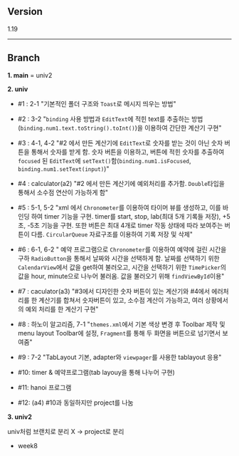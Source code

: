## Version

1.19

---
## Branch

**1. main** = univ2

**2. univ**
  - #1 : 2-1 "기본적인 폴더 구조와 `Toast`로 메시지 띄우는 방법"
    
  - #2 : 3-2 "`binding` 사용 방법과 `EditText`에 적힌 text를 추출하는 방법(`binding.num1.text.toString().toInt()`)을 이용하여 간단한 계산기 구현"
 
  - #3 : 4-1, 4-2 "#2 에서 만든 계산기에 `EditText`로 숫자를 받는 것이 아닌 숫자 버튼을 통해서 숫자를 받게 함. 숫자 버튼을 이용하고, 버튼에 적힌 숫자를 추출하여 `focused` 된 `EditText`에 `setText()`함(`binding.num1.isFocused`, `binding.num1.setText(input)`)"
    
  - #4 : calculator(a2) "#2 에서 만든 계산기에 예외처리를 추가함. `Double`타입을 통해서 소수점 연산이 가능하게 함"
    
  - #5 : 5-1, 5-2 "xml 에서 `Chronometer`를 이용하여 타이머 뷰를 생성하고, 이를 바인딩 하여 timer 기능을 구현. timer를 start, stop, lab(최대 5개 기록들 저장), +5초, -5초 기능을 구현. 또한 버튼은 최대 4개로 timer 작동 상태에 따라 보여주는 버튼이 다름. `CircularQueue` 자료구조를 이용하여 기록 저장 및 삭제"

  - #6 : 6-1, 6-2 " 예약 프로그램으로 `Chronometer`를 이용하여 예약에 걸린 시간을 구하 `RadioButton`을 통해서 날짜와 시간을 선택하게 함. 날짜를 선택하기 위한 `CalendarView`에서 값을 get하여 불러오고, 시간을 선택하기 위한 `TimePicker`의 값을 hour, minute으로 나누어 불러옴. 값을 불러오기 위해 `findViewById`이용" 

  - #7 : caculator(a3) "#3에서 디자인한 숫자 버튼이 있는 계산기와 #4에서 에러처리를 한 계산기를 합쳐서 숫자버튼이 있고, 소수점 계산이 가능하고, 여러 상황에서의 예외 처리를 한 계산기 구현"
 
  -  #8 : 하노이 알고리즘, 7-1 "`themes.xml`에서 기본 색상 변경 후 Toolbar 제작 및 menu layout Toolbar에 설정, `Fragment`를 통해 두 화면을 버튼으로 넘기면서 보여줌"

  -  #9 : 7-2 "TabLayout 기본, adapter와 `viewpager`를 사용한 tablayout 응용"
 
  -  #10: timer & 예약프로그램(tab layouy을 통해 나누어 구현)
 
  -  #11: hanoi 프로그램
 
  -  #12: (a4) #10과 동일하지만 project를 나눔

**3. univ2**

univ처럼 브랜치로 분리 X -> project로 분리 
  - week8
